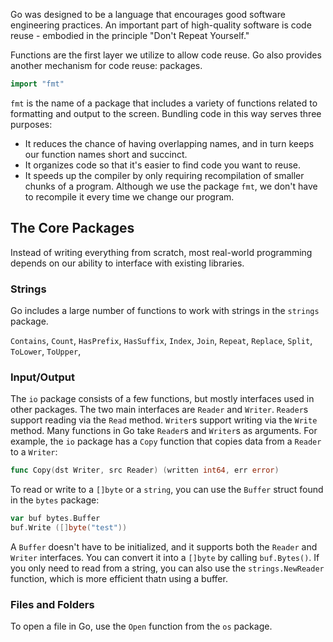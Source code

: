 Go was designed to be a language that encourages good software engineering practices. An important part of high-quality software is code reuse - embodied in the principle "Don't Repeat Yourself."  

Functions are the first layer we utilize to allow code reuse. Go also provides another mechanism for code reuse: packages. 
```go
import "fmt"
```
`fmt` is the name of a package that includes a variety of functions related to formatting and output to the screen. Bundling code in this way serves three purposes:  
- It reduces the chance of having overlapping names, and in turn keeps our function names short and succinct.
- It organizes code so that it's easier to find code you want to reuse.
- It speeds up the compiler by only requiring recompilation of smaller chunks of a program. Although we use the package `fmt`, we don't have to recompile it every time we change our program.  

## The Core Packages
Instead of writing everything from scratch, most real-world programming depends on our ability to interface with existing libraries.  

### Strings
Go includes a large number of functions to work with strings in the `strings` package.  

`Contains`, `Count`, `HasPrefix`, `HasSuffix`, `Index`, `Join`, `Repeat`, `Replace`, `Split`, `ToLower`, `ToUpper`, 

### Input/Output
The `io` package consists of a few functions, but mostly interfaces used in other packages. The two main interfaces are `Reader` and `Writer`. `Reader`s support reading via the `Read` method. `Writer`s support writing via the `Write` method. Many functions in Go take `Reader`s and `Writer`s as arguments. For example, the `io` package has a `Copy` function that copies data from a `Reader` to a `Writer`:
```go
func Copy(dst Writer, src Reader) (written int64, err error)
```
To read or write to a `[]byte` or a `string`, you can use the `Buffer` struct found in the `bytes` package:  
```go
var buf bytes.Buffer
buf.Write ([]byte("test"))
```
A `Buffer` doesn't have to be initialized, and it supports both the `Reader` and `Writer` interfaces. You can convert it into a `[]byte` by calling `buf.Bytes()`. If you only need to read from a string, you can also use the `strings.NewReader` function, which is more efficient thatn using a buffer.

### Files and Folders
To open a file in Go, use the `Open` function from the `os` package.